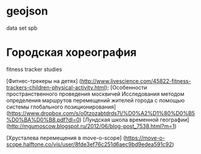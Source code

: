 # geojson
data set spb

Городская хореография
===========

fitness tracker studies

[Фитнес-трекеры на детях] (http://www.livescience.com/45822-fitness-trackers-children-physical-activity.html);
[Особенности пространственного проведения москвичей Исследования методом определения  маршрутов перемещений жителей города
с помощью системы глобального позиционирования] (https://www.dropbox.com/s/o0tzozabtdrds7l/%D0%A2%D1%80%D0%B5%D0%BA%D0%B8.pdf?dl=0)
[Лундская школа временной географии] (http://mgumoscow.blogspot.ru/2012/06/blog-post_7538.html?m=1)

[Хрусталева перемещения в move-o-scope] (https://move-o-scope.halftone.co/vis/user/8fde3ef76c251d6aec9bd9edea591c92)
